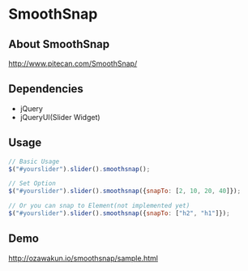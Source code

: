 # SmoothSnap

## About SmoothSnap
http://www.pitecan.com/SmoothSnap/

## Dependencies
* jQuery
* jQueryUI(Slider Widget)

## Usage

```javascript
// Basic Usage
$("#yourslider").slider().smoothsnap();

// Set Option
$("#yourslider").slider().smoothsnap({snapTo: [2, 10, 20, 40]});

// Or you can snap to Element(not implemented yet)
$("#yourslider").slider().smoothsnap({snapTo: ["h2", "h1"]});
```

## Demo
http://ozawakun.io/smoothsnap/sample.html